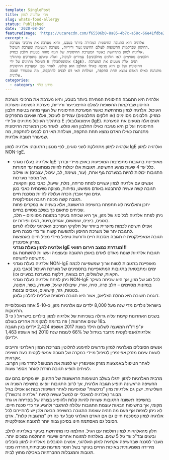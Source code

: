```yaml
---
template: SinglePost
title: מהי אלרגיה למזון
slug: whats-food-allergy
status: Published
date: '2020-08-20'
featuredImage: 'https://ucarecdn.com/f65506b0-8a85-4b7c-a58c-66e41fdbe2bf/'
excerpt: >-
  אלרגיה היא התגובה החיסונית המהירה ביותר בטבע, והיא מערבת את מרכיבי מערכת
  החיסון שברקמות החשופות לעולם החיצוני:עור וריריות, מערכת הנשימה ומערכת העיכול.
  אלרגיה למזון מתרחשת כאשר המערכת החיסונית של הגוף מזהה בטעות חלבון כמזיק.
  חלבונים מסוימים (או חלקים מחלבונים) עמידים לעיכול, ואלה שאינם מתפרקים בתהליך
  העיכול מתויגים על ידי E אימונוגלובולין (IgE). תגים אלה מטעים את המערכת
  החיסונית ועל כן היא מגיבה כאילו החלבון הוא פולש. לאחר מכן המערכת החיסונית
  מתנהגת כאילו האדם נמצא תחת התקפה, ושולחת תאי דם לבנים להתקפה, מה שמעורר תגובה
  אלרגית.
categories:
  - category: מידע כללי
---
```

אלרגיה היא התגובה החיסונית המהירה ביותר בטבע, והיא מערבת את מרכיבי מערכת החיסון שברקמות החשופות לעולם החיצוני:עור וריריות, מערכת הנשימה ומערכת העיכול. אלרגיה למזון מתרחשת כאשר המערכת החיסונית של הגוף מזהה בטעות חלבון כמזיק. חלבונים מסוימים (או חלקים מחלבונים) עמידים לעיכול, ואלה שאינם מתפרקים בתהליך העיכול מתויגים על ידי E אימונוגלובולין (IgE). תגים אלה מטעים את המערכת החיסונית ועל כן היא מגיבה כאילו החלבון הוא פולש. לאחר מכן המערכת החיסונית מתנהגת כאילו האדם נמצא תחת התקפה, ושולחת תאי דם לבנים להתקפה, מה שמעורר תגובה אלרגית.

אלרגיה למזון מתחלקת לשני סוגים, לפי מנגנון התגובה: אלרגיה למזון IgE ואלרגיה למזון NON-IgE.

* אלרגיה בעלת נוגדני IgE מאופיינת בתגובות מתפרצות המופיעות באופן מיידי ובדרך כלל עד 4 שעות מרגע החשיפה. תגובות אלו יכולות להיות ממתונות עד חמורות. \
  התגובות יכולות להיות במערכת גוף אחת, (עור, נשימה, לב, עיכול, עצבים) או שילוב של מספר מערכות.\
  אנשים עם אלרגיה למזון עשויים לפתח פריחה, נזלת, שיעול, כאבי בטן והקאות. תגובה קשה עשויה להתבטא באודם מפושט, נפיחות, מצוקה נשימתית כאבי בטן עזים ואף אובדן הכרה ועלולה להיות מסכנת חיים. \
  תגובה קשה מכונה תגובה אנפילקטית. \
  יתכן והאלרגיה לא תתפתח בחשיפה הראשונה, אלא בשניה או במקרים פחות שכיחים פתאום כך בשלב מסויים בחיים. \
  ניתן לפתח אלרגיה לכל סוג של מזון, אך היא שכיחה בעיקר במזונות מסוימים – חלב, בוטנים, ביצים, שומשום, אגוזים,חיטה, דגים ופירות ים.\
  אפילו חשיפה לכמות מזערית ביותר של חלקיקי המרכיב האלרגני עלולה לגרום לתגובת יתר של מערכת החיסון ולתופעות קשות עד כדי סכנת חיים.\
  תגובה אנאפילקטית  זו תגובה מסכנת חיים ודורשת טיפול מיידי מציל חיים באמצעות מזרק אפינפרין.\
  **אלרגיה למזון בעלת נוגדני IgE מוגדרת כמצב חירום רפואי!!!**\
  תגובות אלרגיות שונות מאדם לאדם באופן התגובה ובעוצמה ועשויות להשתנות גם מחשיפה לחשיפה.
* אלרגיה בעלת נוגדני NON-IgE מאופיינת בתגובות לטווח ארוך שמשפיעה לכמה ימים ומתבטאת בתגובות המתאפיינות בתסמינים של מערכת העיכול (כאבי בטן, הקאות, שלשולים, דם בצואה, דלקות במערכת במעיים וכו). \
  ניתן לפתח אלרגיה בעלת נוגדני NON-IgE לכל סוג של מזון, אך היא שכיחה בעיקר במזונות מסוימים – חלב פרה, סויה, אורז, שיבולת שועל, שעורה, בשר, אפונה, בטטות, גזר, קישואים, אגסים ובננות.\
  דוגמה חשובה היא מחלת הצליאק, אשר היא תגובה חיסונית שלילית לחלבון גלוטן.

בישראל נולדים מדי שנה מעל 8,000 ילדים עם אלרגיות מזון, כ-5-10 אחוז מאוכלוסיית התינוקות.\
בשנים האחרונות קיימת עליה גדולה בשכיחות של אלרגיה למזון בילדים בישראל ( פי 3 ב16 שנים אחרונות ) וזה בדומה למקומות אחרים בעולם. \
ע"פ דו"ח המועצה לשלום הילד בשנת 2017 אושפזו 2,424 ילדים בגין תגובה אלרגית/אנפילקטית מדובר בגידול של 66% לעומת שנת 2010 (אז אושפזו 1,463 ילדים).

אנשים הסובלים מאלרגיה למזון נדרשים להימנע לחלוטין מצריכת המזון האלרגני וחייבים לשאת עימם מזרק אפינפרין לטיפול מיידי במקרה של תגובה אנאפילקטית בעת חשיפה אקראית.\
לאחר הטיפול באמצעות מזרק אפינפרין יש לפנות את המטופל לחדר מיון הקרוב. לעיתים תופיע תגובה חוזרת לאחר מספר שעות.

מרבית האלרגיות למזון יתגלו בשלב הטעימות הראשונות של התינוק. יש מקרים בהם עם החשיפה הראשונה תופיע תגובה אלרגית, אך לרוב התגובות יופיעו בחשיפה השניה או השלישית. ישנן גם אלרגיות מזון "נרכשות" שמופיעות לאחר חשיפות רבות או אפילו בגיל מבוגר (אלרגיה למאכלי ים למשל עשויה להיות "אלרגיה נרכשת").\
בחשיפה ראשונה התגובות עשויות להיות קלות ולהופיע בצורה של בפריחה או גרד מקומי, אך בחשיפות הבאות עוצמת התגובות עלולה להתגבר ולהגיע עד כדי סכנת חיים. לא ניתן לצפות אף פעם מה תהיה עוצמת התגובה בחשיפה הבאה ולכן יש להתייחס לכל אלרגיה למזון כמסכנת חיים גם אם האדם האלרגי סבל עד כה רק "מתגובות קלות". אדם הסובל גם מאסתמה הינו בסיכון גבוה יותר לתגובה אנפילקטית.

חלק מהאלרגיות למזון חולפות עם הגיל. החלמה כזו מתרחשת בעיקר באלרגיה לחלב וביצים ובד"כ עד גיל 5 שנים. באלרגיה למזונות אחרים שיעורי ההחלמה נמוכים יותר. מעבר לסכנה שבחשיפה אקראית למזון האלרגני, אנשים הסובלים מאלרגיה למזון סובלים מירידה משמעותית באיכות החיים בעיקר בשל חוסר מודעות סביבתית,החרדה מפני תגובות והמגבלות החברתיות באכילה מחוץ לבית.
